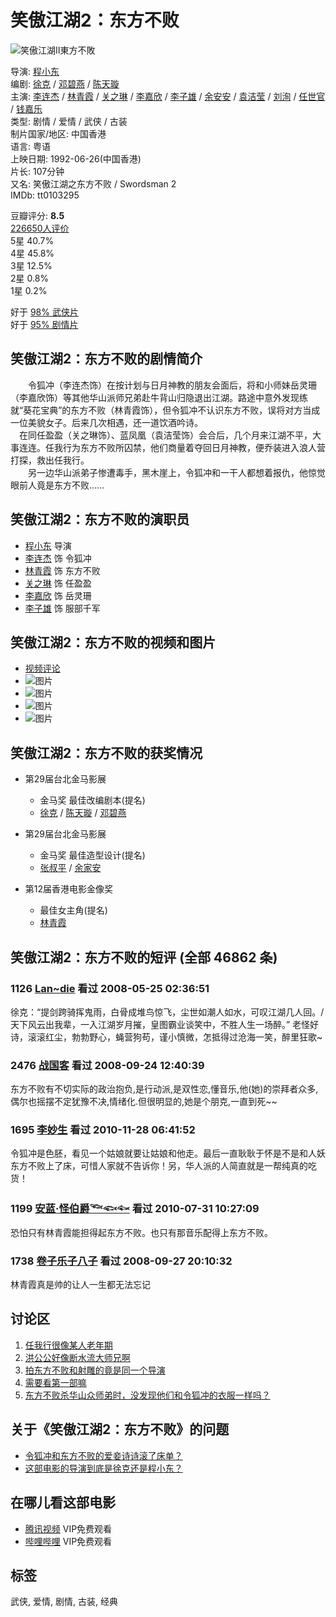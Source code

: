 # 笑傲江湖2：东方不败

![笑傲江湖II東方不敗](https://img2.doubanio.com/view/photo/s_ratio_poster/public/p838966341.webp)

导演: [程小东](https://www.douban.com/personage/27508943/)  
编剧: [徐克](https://www.douban.com/personage/27212843/) / [邓碧燕](https://www.douban.com/personage/27566500/) / [陈天璇](https://www.douban.com/personage/27567138/)  
主演: [李连杰](https://www.douban.com/personage/27230878/) / [林青霞](https://www.douban.com/personage/27250502/) / [关之琳](https://www.douban.com/personage/27233801/) / [李嘉欣](https://www.douban.com/personage/27345399/) / [李子雄](https://www.douban.com/personage/27243413/) / [余安安](https://www.douban.com/personage/27529840/) / [袁洁莹](https://www.douban.com/personage/27256846/) / [刘洵](https://www.douban.com/personage/27480508/) / [任世官](https://www.douban.com/personage/27371564/) / [钱嘉乐](https://www.douban.com/personage/27231209/)  
类型: 剧情 / 爱情 / 武侠 / 古装  
制片国家/地区: 中国香港  
语言: 粤语  
上映日期: 1992-06-26(中国香港)  
片长: 107分钟  
又名: 笑傲江湖之东方不败 / Swordsman 2  
IMDb: tt0103295  

豆瓣评分: **8.5**  
[226650人评价](comments)  
5星 40.7%  
4星 45.8%  
3星 12.5%  
2星 0.8%  
1星 0.2%  

好于 [98% 武侠片](/typerank?type_name=武侠&type=29&interval_id=100:90&action=)  
好于 [95% 剧情片](/typerank?type_name=剧情&type=11&interval_id=100:90&action=)  

## 笑傲江湖2：东方不败的剧情简介

　　令狐冲（李连杰饰）在按计划与日月神教的朋友会面后，将和小师妹岳灵珊（李嘉欣饰）等其他华山派师兄弟赴牛背山归隐退出江湖。路途中意外发现练就“葵花宝典”的东方不败（林青霞饰），但令狐冲不认识东方不败，误将对方当成一位美貌女子。后来几次相遇，还一道饮酒吟诗。  
　在同任盈盈（关之琳饰）、蓝凤凰（袁洁莹饰）会合后，几个月来江湖不平，大事连连。任我行为东方不败所囚禁，他们商量着夺回日月神教，便乔装进入浪人营打探，救出任我行。  
　　另一边华山派弟子惨遭毒手，黑木崖上，令狐冲和一干人都想着报仇，他惊觉眼前人竟是东方不败……  

## 笑傲江湖2：东方不败的演职员

- [程小东](https://www.douban.com/personage/27508943/ "程小东 Siu-Tung Ching") 导演  
- [李连杰](https://www.douban.com/personage/27230878/ "李连杰 Jet Li") 饰 令狐冲  
- [林青霞](https://www.douban.com/personage/27250502/ "林青霞 Brigitte Lin") 饰 东方不败  
- [关之琳](https://www.douban.com/personage/27233801/ "关之琳 Rosamund Kwan") 饰 任盈盈  
- [李嘉欣](https://www.douban.com/personage/27345399/ "李嘉欣 Michele Reis") 饰 岳灵珊  
- [李子雄](https://www.douban.com/personage/27243413/ "李子雄 Waise Lee") 饰 服部千军  

## 笑傲江湖2：东方不败的视频和图片

- [视频评论](https://movie.douban.com/video/104759/ "视频评论")  
- ![图片](https://img9.doubanio.com/view/photo/sqxs/public/p2193534325.webp)  
- ![图片](https://img1.doubanio.com/view/photo/sqxs/public/p2229077400.webp)  
- ![图片](https://img1.doubanio.com/view/photo/sqxs/public/p2082454900.webp)  
- ![图片](https://img1.doubanio.com/view/photo/sqxs/public/p2187208808.webp)  

## 笑傲江湖2：东方不败的获奖情况

- 第29届台北金马影展  
  - 金马奖 最佳改编剧本(提名)  
  - [徐克](https://www.douban.com/personage/27212843/) / [陈天璇](https://www.douban.com/personage/27567138/) / [邓碧燕](https://www.douban.com/personage/27566500/)  

- 第29届台北金马影展  
  - 金马奖 最佳造型设计(提名)  
  - [张叔平](https://www.douban.com/personage/27481361/) / [余家安](https://www.douban.com/personage/27529835/)  

- 第12届香港电影金像奖  
  - 最佳女主角(提名)  
  - [林青霞](https://www.douban.com/personage/27250502/)  

## 笑傲江湖2：东方不败的短评 (全部 46862 条)

### 1126 [Lan~die](https://www.douban.com/people/Lan.die/) 看过 2008-05-25 02:36:51

徐克：“提剑跨骑挥鬼雨，白骨成堆鸟惊飞，尘世如潮人如水，可叹江湖几人回。/天下风云出我辈，一入江湖岁月摧，皇图霸业谈笑中，不胜人生一场醉。” 老怪好诗，滚滚红尘，勃勃野心，蝇营狗苟，谨小慎微，怎抵得过沧海一笑，醉里狂歌~

### 2476 [战国客](https://www.douban.com/people/ocean_kwai/) 看过 2008-09-24 12:40:39

东方不败有不切实际的政治抱负,是行动派,是双性恋,懂音乐,他(她)的崇拜者众多,偶尔也摇摆不定犹豫不决,情绪化.但很明显的,她是个朋克,一直到死~~

### 1695 [李妙生](https://www.douban.com/people/limiaosheng/) 看过 2010-11-28 06:41:52

令狐冲是色胚，看见一个姑娘就要让姑娘和他走。最后一直耿耿于怀是不是和人妖东方不败上了床，可惜人家就不告诉你！另，华人派的人简直就是一帮纯真的吃货！

### 1199 [安蓝·怪伯爵𓆝𓆟𓆜](https://www.douban.com/people/along/) 看过 2010-07-31 10:27:09

恐怕只有林青霞能担得起东方不败。也只有那音乐配得上东方不败。

### 1738 [卷子乐子八子](https://www.douban.com/people/1007939/) 看过 2008-09-27 20:10:32

林青霞真是帅的让人一生都无法忘记  

## 讨论区

1. [任我行很像某人老年期](https://movie.douban.com/subject/1294417/discussion/637772156/ "任我行很像某人老年期")
2. [洪公公好像断水流大师兄啊](https://movie.douban.com/subject/1294417/discussion/637772153/ "洪公公好像断水流大师兄啊")
3. [拍东方不败和射雕的竟是同一个导演](https://movie.douban.com/subject/1294417/discussion/637769148/ "拍东方不败和射雕的竟是同一个导演")
4. [需要看第一部嘛](https://movie.douban.com/subject/1294417/discussion/637577945/ "需要看第一部嘛")
5. [东方不败杀华山众师弟时，没发现他们和令狐冲的衣服一样吗？](https://movie.douban.com/subject/1294417/discussion/637267842/ "东方不败杀华山众师弟时，没发现他们和令狐冲的衣服一样吗？")  

## 关于《笑傲江湖2：东方不败》的问题

- [令狐冲和东方不败的爱妾诗诗滚了床单？](https://movie.douban.com/subject/1294417/questions/715097/?from=subject)
- [这部电影的导演到底是徐克还是程小东？](https://movie.douban.com/subject/1294417/questions/70472/?from=subject)  

## 在哪儿看这部电影

- [腾讯视频](https://www.douban.com/link2/?url=https%3A%2F%2Fv.qq.com%2Fx%2Fcover%2Ftudta95wkkv7w5j.html%3Fptag%3Dnewdouban.movie&subtype=1&type=online-video) VIP免费观看
- [哔哩哔哩](https://www.douban.com/link2/?url=https%3A%2F%2Fm.bilibili.com%2Fbangumi%2Fplay%2Fss38043%3Fbsource%3Ddoubanh5&subtype=8&type=online-video) VIP免费观看

## 标签

武侠, 爱情, 剧情, 古装, 经典